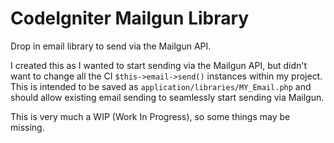 # CodeIgniter Mailgun Library
Drop in email library to send via the Mailgun API.

I created this as I wanted to start sending via the Mailgun API, but didn't want to change all the CI `$this->email->send()` instances within my project.  This is intended to be saved as `application/libraries/MY_Email.php` and should allow existing email sending to seamlessly start sending via Mailgun.

This is very much a WIP (Work In Progress), so some things may be missing.
